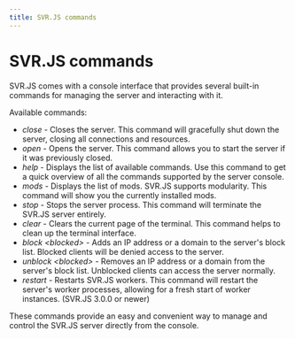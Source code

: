 ```yaml
---
title: SVR.JS commands
---
```


# SVR.JS commands

SVR.JS comes with a console interface that provides several built-in commands for managing the server and interacting with it.

Available commands:

- _close_ - Closes the server. This command will gracefully shut down the server, closing all connections and resources.
- _open_ - Opens the server. This command allows you to start the server if it was previously closed.
- _help_ - Displays the list of available commands. Use this command to get a quick overview of all the commands supported by the server console.
- _mods_ - Displays the list of mods. SVR.JS supports modularity. This command will show you the currently installed mods.
- _stop_ - Stops the server process. This command will terminate the SVR.JS server entirely.
- _clear_ - Clears the current page of the terminal. This command helps to clean up the terminal interface.
- _block &lt;blocked&gt;_ - Adds an IP address or a domain to the server's block list. Blocked clients will be denied access to the server.
- _unblock &lt;blocked&gt;_ - Removes an IP address or a domain from the server's block list. Unblocked clients can access the server normally.
- _restart_ - Restarts SVR.JS workers. This command will restart the server's worker processes, allowing for a fresh start of worker instances. (SVR.JS 3.0.0 or newer)

These commands provide an easy and convenient way to manage and control the SVR.JS server directly from the console.
